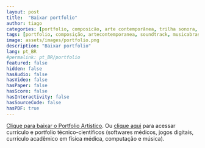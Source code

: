 ```yaml
---
layout: post
title:  "Baixar portfolio"
author: tiago
categories: [portfolio, composicão, arte contemporânea, trilha sonora, música brasileira, instrumental, mpb, jazz, desenvolvimento, computação criativa, multidisciplinar, software médico, processamento de imagem, física médica]
tags: [portfolio, composição, artecontemporanea, soundtrack, musicabrasileira, instrumental, mpb, jazz, desenvolvimento, computacaocriativa, multidisciplinar, softwaremedico, processamentodeimagem, fisicamedica]
image: assets/images/portfolio.png
description: "Baixar portfolio"
lang: pt_BR
#permalink: pt_BR/portfolio
featured: false
hidden: false
hasAudio: false
hasVideo: false
hasPaper: false
hasScore: false
hasInteractivity: false
hasSourceCode: false
hasPDF: true
---
```


<a href="{{ site.baseurl }}/assets/Tiago Brizolara - Portfolio Artistico - 21-09-2020.pdf">Clique para baixar o Portfolio Artístico</a>. Ou <a href="{{ site.baseurl }}/about.html
">clique aqui</a> para acessar currículo e portfolio técnico-científicos (softwares médicos, jogos digitais, currículo acadêmico em física médica, computação e música).
